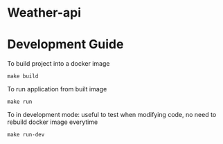 # Weather-api

# Development Guide
To build project into a docker image
```
make build
```

To run application from built image
```
make run
```

To in development mode: useful to test when modifying code, no need to rebuild docker image everytime
```
make run-dev
```
